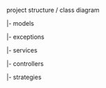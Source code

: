 project structure / class diagram

|- models

|- exceptions

|- services

|- controllers

|- strategies